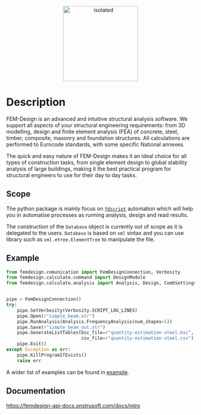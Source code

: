 

<a href="https://strusoft.com/software/3d-structural-analysis-software-fem-design/" target="_blank">
    <p align="center">
        <img src="https://raw.githubusercontent.com/strusoft/femdesign-api/refs/heads/master/FemDesign.Core/Resources/icons/FemDesignAPI.png" alt="isolated" width="200" style="centre"/>
    </p>
</a>

# Description

FEM-Design is an advanced and intuitive structural analysis software. We support all aspects of your structural engineering requirements: from 3D modelling, design and finite element analysis (FEA) of concrete, steel, timber, composite, masonry and foundation structures. All calculations are performed to Eurocode standards, with some specific National annexes.

The quick and easy nature of FEM-Design makes it an ideal choice for all types of construction tasks, from single element design to global stability analysis of large buildings, making it the best practical program for structural engineers to use for their day to day tasks.


## Scope

The python package is mainly focus on [`fdscript`](https://femdesign-api-docs.onstrusoft.com/docs/advanced/fdscript) automation which will help you in automatise processes as running analysis, design and read results.

The construction of the `Database` object is currently out of scope as it is delegated to the users. `Database` is based on `xml` sintax and you can use library such as `xml.etree.ElementTree` to manipulate the file.

## Example

```python
from femdesign.comunication import FemDesignConnection, Verbosity
from femdesign.calculate.command import DesignModule
from femdesign.calculate.analysis import Analysis, Design, CombSettings, CombItem


pipe = FemDesignConnection()
try:
    pipe.SetVerbosity(Verbosity.SCRIPT_LOG_LINES)
    pipe.Open(r"simple_beam.str")
    pipe.RunAnalysis(Analysis.FrequencyAnalysis(num_shapes=5))
    pipe.Save(r"simple_beam_out.str")
    pipe.GenerateListTables(bsc_file=r"quantity-estimation-steel.bsc",
                            csv_file=r"quantity-estimation-steel.csv")
    pipe.Exit()
except Exception as err:
    pipe.KillProgramIfExists()
    raise err
```

A wider list of examples can be found in [example](https://github.com/strusoft/femdesign-api/tree/master/FemDesign.Examples/Python).

## Documentation

https://femdesign-api-docs.onstrusoft.com/docs/intro